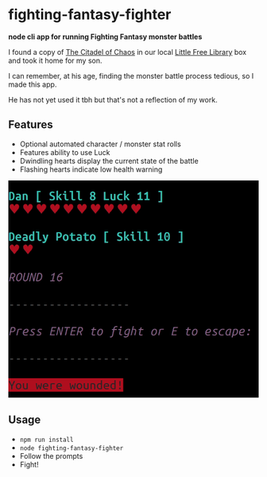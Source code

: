 # fighting-fantasy-fighter

__node cli app for running Fighting Fantasy monster battles__

I found a copy of [The Citadel of Chaos](https://en.wikipedia.org/wiki/The_Citadel_of_Chaos) in our local [Little Free Library](https://littlefreelibrary.org/) box and took it home for my son.

I can remember, at his age, finding the monster battle process tedious, so I made this app.

He has not yet used it tbh but that's not a reflection of my work.

## Features

* Optional automated character / monster stat rolls
* Features ability to use Luck
* Dwindling hearts display the current state of the battle
* Flashing hearts indicate low health warning

![Screengrab of the app](./fff-grab.gif)

## Usage

* `npm run install`
* `node fighting-fantasy-fighter`
* Follow the prompts
* Fight!
